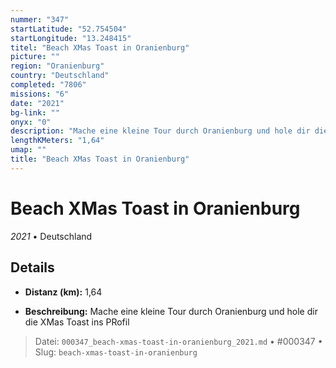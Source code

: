 ```yaml
---
nummer: "347"
startLatitude: "52.754504"
startLongitude: "13.248415"
titel: "Beach XMas Toast in Oranienburg"
picture: ""
region: "Oranienburg"
country: "Deutschland"
completed: "7806"
missions: "6"
date: "2021"
bg-link: ""
onyx: "0"
description: "Mache eine kleine Tour durch Oranienburg und hole dir die XMas Toast ins PRofil"
lengthKMeters: "1,64"
umap: ""
title: "Beach XMas Toast in Oranienburg"
---
```

# Beach XMas Toast in Oranienburg

*2021* • Deutschland



## Details
- **Distanz (km):** 1,64



- **Beschreibung:** Mache eine kleine Tour durch Oranienburg und hole dir die XMas Toast ins PRofil



> Datei: `000347_beach-xmas-toast-in-oranienburg_2021.md` • #000347 • Slug: `beach-xmas-toast-in-oranienburg`
